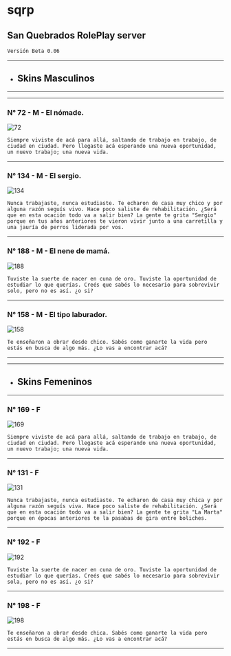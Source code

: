 # sqrp
## San Quebrados RolePlay server


    Versión Beta 0.06


---
* ## Skins Masculinos
---
---

### N° 72 - M - El nómade.

![72](https://wiki.sa-mp.com/wroot/images2/9/91/Skin_72.png)

    Siempre viviste de acá para allá, saltando de trabajo en trabajo, de ciudad en ciudad. Pero llegaste acá esperando una nueva oportunidad, un nuevo trabajo; una nueva vida.

---
### N° 134 - M - El sergio.

![134](https://wiki.sa-mp.com/wroot/images2/8/85/Skin_134.png)

    Nunca trabajaste, nunca estudiaste. Te echaron de casa muy chico y por alguna razón seguís vivo. Hace poco saliste de rehabilitación. ¿Será que en esta ocación todo va a salir bien? La gente te grita "Sergio" porque en tus años anteriores te vieron vivir junto a una carretilla y una jauría de perros liderada por vos.
 
---
### N° 188 - M - El nene de mamá.

![188](https://wiki.sa-mp.com/wroot/images2/d/d7/Skin_188.png)

    Tuviste la suerte de nacer en cuna de oro. Tuviste la oportunidad de estudiar lo que querías. Creés que sabés lo necesario para sobrevivir solo, pero no es así. ¿o si?

---
### N° 158 - M - El tipo laburador.

![158](https://wiki.sa-mp.com/wroot/images2/b/be/Skin_158.png)

    Te enseñaron a obrar desde chico. Sabés como ganarte la vida pero estás en busca de algo más. ¿Lo vas a encontrar acá?

---
---
* ## Skins Femeninos
---


### N° 169 - F

![169](https://wiki.sa-mp.com/wroot/images2/c/c4/Skin_169.png)

    Siempre viviste de acá para allá, saltando de trabajo en trabajo, de ciudad en ciudad. Pero llegaste acá esperando una nueva oportunidad, un nuevo trabajo; una nueva vida.

---
### N° 131 - F

![131](https://wiki.sa-mp.com/wroot/images2/f/f2/Skin_131.png)

    Nunca trabajaste, nunca estudiaste. Te echaron de casa muy chica y por alguna razón seguís viva. Hace poco saliste de rehabilitación. ¿Será que en esta ocación todo va a salir bien? La gente te grita "La Marta" porque en épocas anteriores te la pasabas de gira entre boliches.

---
### N° 192 - F

![192](https://wiki.sa-mp.com/wroot/images2/6/62/Skin_192.png)

    Tuviste la suerte de nacer en cuna de oro. Tuviste la oportunidad de estudiar lo que querías. Creés que sabés lo necesario para sobrevivir sola, pero no es así. ¿o si?

---
### N° 198 - F

![198](https://wiki.sa-mp.com/wroot/images2/5/58/Skin_198.png)

    Te enseñaron a obrar desde chica. Sabés como ganarte la vida pero estás en busca de algo más. ¿Lo vas a encontrar acá?

---


